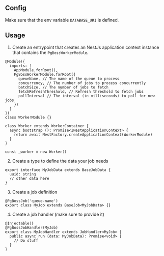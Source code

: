 ## Config

Make sure that the env variable `DATABASE_URI` is defined.

## Usage

1. Create an entrypoint that creates an NestJs application context instance that contains the `PgBossWorkerModule`.

```
@Module({
  imports: [
    AppModule.forRoot(),
    PgBossWorkerModule.forRoot({
      queueName, // The name of the queue to process
      concurrency, // The number of jobs to process concurrently
      batchSize, // The number of jobs to fetch
      fetchRefreshThreshold, // Refresh threshold to fetch jobs
      pollInterval // The interval (in milliseconds) to poll for new jobs
    })
  ]
})
class WorkerModule {}

class Worker extends WorkerContainer {
  async bootstrap (): Promise<INestApplicationContext> {
    return await NestFactory.createApplicationContext(WorkerModule)
  }
}

const _worker = new Worker()
```

2. Create a type to define the data your job needs

```
export interface MyJobData extends BaseJobData {
  uuid: string
  // other data here
}
```

3. Create a job definition

```
@PgBossJob('queue-name')
export class MyJob extends BaseJob<MyJobData> {}
```

4. Create a job handler (make sure to provide it)

```
@Injectable()
@PgBossJobHandler(MyJob)
export class MyJobHandler extends JobHandler<MyJob> {
  public async run (data: MyJobData): Promise<void> {
    // Do stuff
  }
}
```
